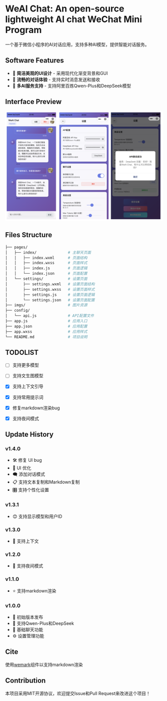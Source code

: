 # WeAI Chat: An open-source lightweight AI chat WeChat Mini Program

一个基于微信小程序的AI对话应用，支持多种AI模型，提供智能对话服务。

## Software Features

- 🎨 **简洁美观的UI设计** - 采用现代化渐变背景和GUI
- 💬 **流畅的对话体验** - 支持实时消息发送和接收
- 🤖 **多AI服务支持** - 支持阿里百炼Qwen-Plus和DeepSeek模型

## Interface Preview

![Software Preview in Huawei Mate 60 Pro](imgs/cover.jpg)

## Files Structure

```zsh
├── pages/
│   ├── index/              # 主聊天页面
│   │   ├── index.wxml      # 页面结构
│   │   ├── index.wxss      # 页面样式
│   │   ├── index.js        # 页面逻辑
│   │   └── index.json      # 页面配置
│   └── settings/           # 设置页面
│       ├── settings.wxml   # 设置页面结构
│       ├── settings.wxss   # 设置页面样式
│       ├── settings.js     # 设置页面逻辑
│       └── settings.json   # 设置页面配置
├── imgs/                   # 图片资源
├── config/
│   └── api.js              # API配置文件
├── app.js                  # 应用入口
├── app.json                # 应用配置
├── app.wxss                # 应用样式
└── README.md               # 项目说明
```

## TODOLIST

- [ ] 支持更多模型

- [ ] 支持文生图模型

- [x] 支持上下文引导

- [x] 支持常用提示词

- [x] 修复markdown渲染bug

- [x] 支持夜间模式

## Update History

### v1.4.0

- 🛠️ 修复 UI bug  
- 🎨 UI 优化  
- 🗨️ 添加对话模式  
- 📋 支持文本复制和Markdown复制  
- 🎛️ 支持个性化设置

### v1.3.1

- 😊 支持显示模型和用户ID

### v1.3.0

- 💬 支持上下文

### v1.2.0

- 🌃 支持夜间模式

### v1.1.0

- ⭐️ 支持markdown渲染

### v1.0.0

- 🎉 初始版本发布
- 🤖 支持Qwen-Plus和DeepSeek
- 💬 基础聊天功能
- ⚙️ 设置管理功能

## Cite

使用[wemark](https://github.com/TooBug/wemark)组件以支持markdown渲染

## Contribution

本项目采用MIT开源协议，欢迎提交Issue和Pull Request来改进这个项目！ 
